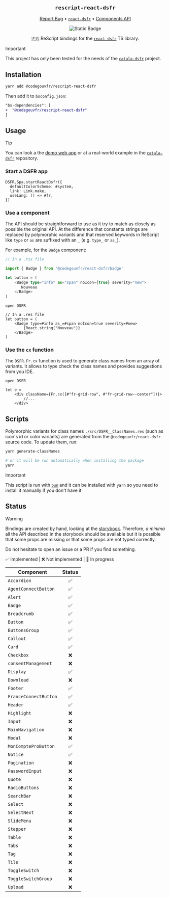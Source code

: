 <div align="center">
  <h3 align="center">
	<big><code>rescript-react-dsfr</code></big>
  </h3>
  <p align="center">
   <a href="https://github.com/codegouvfr/rescript-react-dsfr/issues">Report Bug</a>
   •
   <a href="https://github.com/codegouvfr/react-dsfr"><code>react-dsfr</code></a>
   •
   <a href="https://components.react-dsfr.codegouv.studio/">Components API</a>
  </p>

![Static Badge](https://img.shields.io/badge/%40codegouvfr%2Freact--dsfr-v1.2.1-blue)

🇫🇷 ReScript bindings for the
[`react-dsfr`](https://github.com/codegouvfr/react-dsfr) TS library.

</div>

> [!IMPORTANT]
> This project has only been tested for the needs of the
> [`catala-dsfr`](https://github.com/CatalaLang/catala-dsfr) project.

## Installation

```sh
yarn add @codegouvfr/rescript-react-dsfr
```

Then add it to `bsconfig.json`:

```diff
"bs-dependencies": [
+  "@codegouvfr/rescript-react-dsfr"
]
```

## Usage

> [!TIP]
> You can look a the [demo web
> app](https://github.com/codegouvfr/rescript-react-dsfr/tree/main/demo) or at
> a real-world example in the
> [`catala-dsfr`](https://github.com/CatalaLang/catala-dsfr) repository.

### Start a DSFR app

```rescript
DSFR.Spa.startReactDsfr({
  defaultColorScheme: #system,
  link: Link.make,
  useLang: () => #fr,
})
```

### Use a component

The API should be straightforward to use as it try to match as closely as
possible the original API. At the difference that constants strings are
replaced by polymorphic variants and that reserved keywords in ReScript like
`type` or `as` are suffixed with an `_` (e.g. `type_` or `as_`).

For example, for the `Badge` component:
```typescript
// In a .tsx file

import { Badge } from '@codegouvfr/react-dsfr/badge'

let button = (
    <Badge type="info" as="span" noIcon={true} severity="new">
       Nouveau 
    </Badge>
)
```

```rescript
open DSFR

// In a .res file
let button = (
    <Badge type=#info as_=#span noIcon=true severity=#new>
        {React.string("Nouveau")}
    </Badge>
)
```

### Use the `cx` function

The `DSFR.Fr.cx` function is used to generate class names from an array of
variants. It allows to type check the class names and provides suggestions
from you IDE.

```rescript
open DSFR

let e = 
    <div className={Fr.cx([#"fr-grid-row", #"fr-grid-row--center"])}>
        //...
    </div>
```

## Scripts

Polymorphic variants for class names `./src/DSFR__ClassNames.res` (such as
icon's id or color variants) are generated from the `@codegouvfr/react-dsfr`
source code. To update them, run:

```sh
yarn generate-classNames

# or it will be run automatically when installing the package
yarn 
```

> [!IMPORTANT]
> This script is run with [`bun`](https://bun.sh/) and it can be installed with
> `yarn` so you need to install it manually if you don't have it

## Status

> [!WARNING]
> Bindings are created by hand, looking at the
> [storybook](https://components.react-dsfr.codegouv.studio/). Therefore, _a
> minima_ all the API described in the storybook should be available but it is
> possible that some props are missing or that some props are not typed
> correctly.
> 
> Do not hesitate to open an issue or a PR if you find something.

✅ Implemented | ❌ Not implemented | 🚧 In progress

| Component             | Status |
| ---------             | :----: |
| `Accordion`           | ✅     |
| `AgentConnectButton`  | ✅     |
| `Alert`               | ✅     |
| `Badge`               | ✅     |
| `Breadcrumb`          | ✅     |
| `Button`              | ✅     |
| `ButtonsGroup`        | ✅     |
| `Callout`             | ✅     |
| `Card`                | ✅     |
| `Checkbox`            | ❌     |
| `consentManagement`   | ❌     |
| `Display`             | ✅     |
| `Download`            | ❌     |
| `Footer`              | ✅     |
| `FranceConnectButton` | ✅     |
| `Header`              | ✅     |
| `Highlight`           | ❌     |
| `Input`               | ❌     |
| `MainNavigation`      | ❌     |
| `Modal`               | ❌     |
| `MonCompteProButton`  | ✅     |
| `Notice`              | ✅     |
| `Pagination`          | ❌     |
| `PasswordInput`       | ❌     |
| `Quote`               | ❌     |
| `RadioButtons`        | ❌     |
| `SearchBar`           | ❌     |
| `Select`              | ❌     |
| `SelectNext`          | ❌     |
| `SlideMenu`           | ❌     |
| `Stepper`             | ❌     |
| `Table`               | ❌     |
| `Tabs`                | ❌     |
| `Tag`                 | ❌     |
| `Tile`                | ❌     |
| `ToggleSwitch`        | ❌     |
| `ToggleSwitchGroup`   | ❌     |
| `Upload`              | ❌     |
